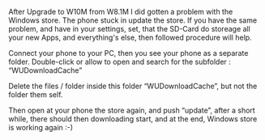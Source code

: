 After Upgrade to W10M from W8.1M I did gotten a problem with the Windows store.
The phone stuck in update the store.
If you have the same problem, and have in your settings, set, that the SD-Card do storeage all your new Apps, and everything's else, then followed procedure will help.

Connect your phone to your PC, then you see your phone as a separate folder.
Double-click or allow to open and search for the subfolder : “WUDownloadCache”

Delete the files / folder inside this folder “WUDownloadCache”, but not the folder them self.

Then open at your phone the store again, and push “update”, after a short while, there should
then downloading start, and at the end, Windows store is working again :-)
